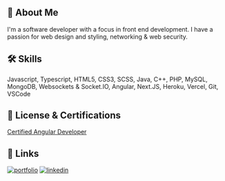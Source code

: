 ## 🚀 About Me
I'm a software developer with a focus in front end development. I have a passion for web design and styling, networking & web security.


## 🛠 Skills
Javascript, Typescript, HTML5, CSS3, SCSS, Java, C++, PHP, MySQL, MongoDB, Websockets & Socket.IO, Angular, Next.JS, Heroku, Vercel, Git, VSCode


## 🥇 License & Certifications

[Certified Angular Developer](https://www.credly.com/badges/6b39bea6-62db-4743-ba15-7d6fd424a05a/public_url)


## 🔗 Links
[![portfolio](https://img.shields.io/badge/my_portfolio-000?style=for-the-badge&logo=ko-fi&logoColor=white)](https://arinchase.com/)
[![linkedin](https://img.shields.io/badge/linkedin-0A66C2?style=for-the-badge&logo=linkedin&logoColor=white)](https://www.linkedin.com/in/chase-faggard-0948a2114/)

